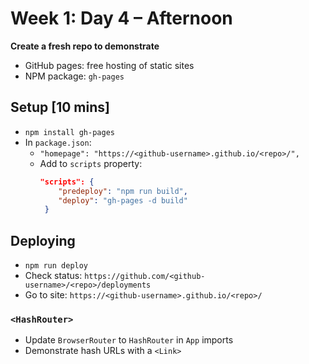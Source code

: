 # Week 1: Day 4 – Afternoon

**Create a fresh repo to demonstrate**

- GitHub pages: free hosting of static sites
- NPM package: `gh-pages`

## Setup [10 mins]

- `npm install gh-pages`
- In `package.json`:
    - `"homepage": "https://<github-username>.github.io/<repo>/",`
    - Add to `scripts` property:
       ```json
       "scripts": {
           "predeploy": "npm run build",
           "deploy": "gh-pages -d build"
        }
       ```

## Deploying

- `npm run deploy`
- Check status: `https://github.com/<github-username>/<repo>/deployments`
- Go to site: `https://<github-username>.github.io/<repo>/`

### `<HashRouter>`

- Update `BrowserRouter` to `HashRouter` in `App` imports
- Demonstrate hash URLs with a `<Link>`
